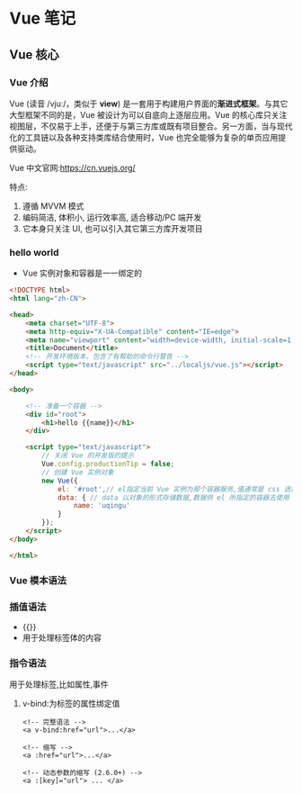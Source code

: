 # Vue 笔记
## Vue 核心
### Vue 介绍
Vue (读音 /vjuː/，类似于 **view**) 是一套用于构建用户界面的**渐进式框架**。与其它大型框架不同的是，Vue 被设计为可以自底向上逐层应用。Vue 的核心库只关注视图层，不仅易于上手，还便于与第三方库或既有项目整合。另一方面，当与现代化的工具链以及各种支持类库结合使用时，Vue 也完全能够为复杂的单页应用提供驱动。

Vue 中文官网:https://cn.vuejs.org/

特点:

1. 遵循 MVVM 模式
2. 编码简洁, 体积小, 运行效率高, 适合移动/PC 端开发
3. 它本身只关注 UI, 也可以引入其它第三方库开发项目

### hello world

- Vue 实例对象和容器是一一绑定的

```html
<!DOCTYPE html>
<html lang="zh-CN">

<head>
    <meta charset="UTF-8">
    <meta http-equiv="X-UA-Compatible" content="IE=edge">
    <meta name="viewport" content="width=device-width, initial-scale=1.0">
    <title>Document</title>
    <!-- 开发环境版本，包含了有帮助的命令行警告 -->
    <script type="text/javascript" src="../localjs/vue.js"></script>
</head>

<body>

    <!-- 准备一个容器 -->
    <div id="root">
        <h1>hello {{name}}</h1>
    </div>

    <script type="text/javascript">
        // 关闭 Vue 的开发版的提示
        Vue.config.productionTip = false;
        // 创建 Vue 实例对象
        new Vue({
            el: '#root',// el指定当前 Vue 实例为那个容器服务,值通常是 css 选择器的字符串
            data: { // data 以对象的形式存储数据,数据供 el 所指定的容器去使用
                name: 'uqingu'
            }
        });
    </script>
</body>

</html>
```

### Vue 模本语法

### 插值语法

- {{}}
- 用于处理标签体的内容

### 指令语法

用于处理标签,比如属性,事件

1. v-bind:为标签的属性绑定值

   ```vue
   <!-- 完整语法 -->
   <a v-bind:href="url">...</a>
   
   <!-- 缩写 -->
   <a :href="url">...</a>
   
   <!-- 动态参数的缩写 (2.6.0+) -->
   <a :[key]="url"> ... </a>
   ```

   
